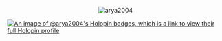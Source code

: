 
<p align="center">
 <img src="https://komarev.com/ghpvc/?username=arya2004&label=Profile%20views&color=0e75b6&style=flat" alt="arya2004" /> 
</p>




[![An image of @arya2004's Holopin badges, which is a link to view their full Holopin profile](https://holopin.me/arya2004)](https://holopin.io/@arya2004)


